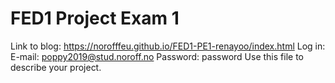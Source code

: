 # FED1 Project Exam 1
Link to blog:
https://norofffeu.github.io/FED1-PE1-renayoo/index.html
Log in:
E-mail: poppy2019@stud.noroff.no 
Password: password
Use this file to describe your project.
